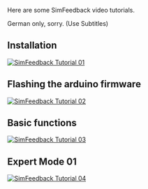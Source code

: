 Here are some SimFeedback video tutorials.

German only, sorry. (Use Subtitles)

## Installation

[![SimFeedback Tutorial 01](https://img.youtube.com/vi/C3OFxPr_RTA/0.jpg)](https://www.youtube.com/watch?v=C3OFxPr_RTA)

## Flashing the arduino firmware

[![SimFeedback Tutorial 02](https://img.youtube.com/vi/s1MtTQjDxds/0.jpg)](https://www.youtube.com/watch?v=s1MtTQjDxds)

## Basic functions

[![SimFeedback Tutorial 03](https://img.youtube.com/vi/g0zS0dfJyBw/0.jpg)](https://www.youtube.com/watch?v=g0zS0dfJyBw)

## Expert Mode 01
[![SimFeedback Tutorial 04](https://img.youtube.com/vi/n45ajTDo5mE/0.jpg)](https://www.youtube.com/watch?v=n45ajTDo5mE)


